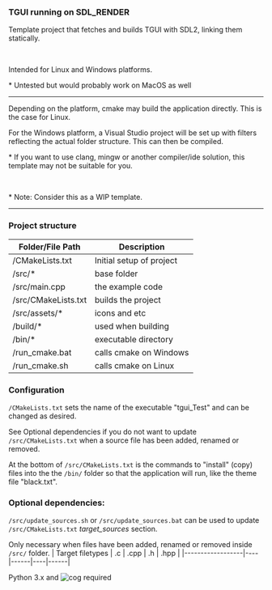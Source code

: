 ### TGUI running on SDL_RENDER
<p>Template project that fetches and builds TGUI with SDL2, linking them statically.</p>
<br>
<p>Intended for Linux and Windows platforms.</p>
<p>* Untested but would probably work on MacOS as well</p>
<hr>
<p>Depending on the platform, cmake may build the application directly. This is the case for Linux.</p>
<p>For the Windows platform, a Visual Studio project will be set up with filters reflecting the actual folder structure. This can then be compiled.</p>
<p>* If you want to use clang, mingw or another compiler/ide solution, this template may not be suitable for you.</p>
<br><p>* Note: Consider this as a WIP template.</p>
<hr>

### Project structure
| Folder/File Path | Description           |
|-----------------|-----------------------|
| /CMakeLists.txt | Initial setup of project |
| /src/*           | base folder           |
| /src/main.cpp   | the example code      |
| /src/CMakeLists.txt | builds the project |
| /src/assets/*    | icons and etc         |
| /build/*         | used when building    |
| /bin/*           | executable directory  |
| /run_cmake.bat     | calls cmake on Windows |
| /run_cmake.sh     | calls cmake on Linux |

### Configuration
```/CMakeLists.txt``` sets the name of the executable "tgui_Test" and can be changed as desired. 

See Optional dependencies if you do not want to update ```/src/CMakeLists.txt``` when a source file has been added, renamed or removed.

At the bottom of ```/src/CMakeLists.txt``` is the commands to "install" (copy) files into the the ```/bin/``` folder so that the application will run, like the theme file "black.txt".

### Optional dependencies:
```/src/update_sources.sh``` or ```/src/update_sources.bat``` can be used to update ```/src/CMakeLists.txt``` *target_sources* section.

Only necessary when files have been added, renamed or removed inside ```/src/``` folder.
| Target filetypes | .c | .cpp | .h | .hpp |
|------------------|----|------|----|------|

Python 3.x and ![cog](https://github.com/nedbat/cog) required
